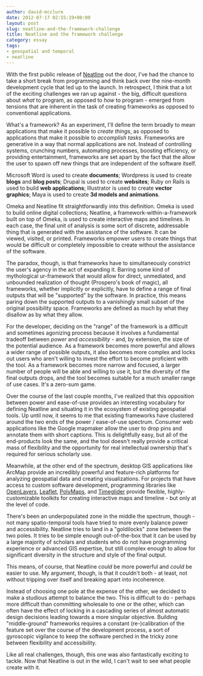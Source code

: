 ```yaml
---
author: david-mcclure
date: 2012-07-17 02:55:19+00:00
layout: post
slug: neatline-and-the-framework-challenge
title: Neatline and the framework challenge
category: essay
tags:
- geospatial and temporal
- neatline
---
```


With the first public release of [Neatline](http://neatline.org/) out the door, I've had the chance to take a short break from programming and think back over the nine-month development cycle that led up to the launch. In retrospect, I think that a lot of the exciting challenges we ran up against - the big, difficult questions about _what_ to program, as opposed to _how_ to program - emerged from tensions that are inherent in the task of creating frameworks as opposed to conventional applications.

What's a framework? As an experiment, I'll define the term broadly to mean applications that make it possible to _create things_, as opposed to applications that make it possible to _accomplish tasks_. Frameworks are generative in a way that normal applications are not. Instead of controlling systems, crunching numbers, automating processes, boosting efficiency, or providing entertainment, frameworks are set apart by the fact that the allow the user to spawn off new things that are independent of the software itself. 

Microsoft Word is used to create **documents**; Wordpress is used to create **blogs** and **blog posts**; Drupal is used to create **websites**; Ruby on Rails is used to build **web applications**; Illustrator is used to create **vector graphics**; Maya is used to create **3d models and animations**.

Omeka and Neatline fit straightforwardly into this definition. Omeka is used to build online digital collections; Neatline, a framework-within-a-framework built on top of Omeka, is used to create interactive maps and timelines. In each case, the final unit of analysis is some sort of discrete, addressable thing that is generated with the assistance of the software. It can be viewed, visited, or printed. Frameworks empower users to create things that would be difficult or completely impossible to create without the assistance of the software.

The paradox, though, is that frameworks have to simultaneously constrict the user's agency in the act of expanding it. Barring some kind of mythological ur-framework that would allow for direct, unmediated, and unbounded realization of thought (Prospero's book of magic), all frameworks, whether implicitly or explicitly, have to define a range of final outputs that will be "supported" by the software. In practice, this means paring down the supported outputs to a vanishingly small subset of the original possibility space. Frameworks are defined as much by what they disallow as by what they allow.

For the developer, deciding on the "range" of the framework is a difficult and sometimes agonizing process because it involves a fundamental tradeoff between _power_ and _accessibility_ - and, by extension, the size of the potential audience. As a framework becomes more powerful and allows a wider range of possible outputs, it also becomes more complex and locks out users who aren't willing to invest the effort to become proficient with the tool. As a framework becomes more narrow and focused, a larger number of people will be able and willing to use it, but the diversity of the final outputs drops, and the tool becomes suitable for a much smaller range of use cases. It's a zero-sum game.

Over the course of the last couple months, I've realized that this opposition between power and ease-of-use provides an interesting vocabulary for defining Neatline and situating it in the ecosystem of existing geospatial tools. Up until now, it seems to me that existing frameworks have clustered around the two ends of the power / ease-of-use spectrum. Consumer web applications like the Google mapmaker allow the user to drop pins and annotate them with short captions. This is delightfully easy, but all of the end-products look the same, and the tool doesn't really provide a critical mass of flexibility and the opportunity for real intellectual ownership that's required for serious scholarly use.

Meanwhile, at the other end of the spectrum, desktop GIS applications like ArcMap provide an incredibly powerful and feature-rich platforms for analyzing geospatial data and creating visualizations. For projects that have access to custom software development, programming libraries like [OpenLayers](http://openlayers.org/), [Leaflet](http://leaflet.cloudmade.com/), [PolyMaps](http://polymaps.org/), and [Timeglider](http://timeglider.com/jquery/) provide flexible, highly-customizable toolkits for creating interactive maps and timeline - but only at the level of code.

There's been an underpopulated zone in the middle the spectrum, though - not many spatio-temporal tools have tried to more evenly balance power and accessibility. Neatline tries to land in a "goldilocks" zone between the two poles. It tries to be simple enough out-of-the-box that it can be used by a large majority of scholars and students who do not have programming experience or advanced GIS expertise, but still complex enough to allow for significant diversity in the structure and style of the final output.

This means, of course, that Neatline _could_ be more powerful and _could_ be easier to use. My argument, though, is that it couldn't both - at least, not without tripping over itself and breaking apart into incoherence.

Instead of choosing one pole at the expense of the other, we decided to make a studious attempt to balance the two. This is difficult to do - perhaps more difficult than committing wholesale to one or the other, which can often have the effect of locking in a cascading series of almost automatic design decisions leading towards a more singular objective. Building "middle-ground" frameworks requires a constant (re-)calibration of the feature set over the course of the development process, a sort of gyroscopic vigilance to keep the software perched in the tricky zone between flexibility and accessibility.

Like all real challenges, though, this one was also fantastically exciting to tackle. Now that Neatline is out in the wild, I can't wait to see what people create with it.
